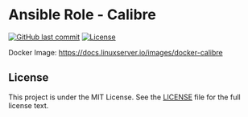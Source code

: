 # Ansible Role - Calibre

[![GitHub last commit](https://img.shields.io/github/last-commit/ursinn/ansible-role-calibre?logo=github&style=for-the-badge)](https://github.com/ursinn/ansible-role-calibre/commits)
[![License](https://img.shields.io/github/license/ursinn/ansible-role-calibre?style=for-the-badge)](https://github.com/ursinn/ansible-role-calibre/blob/main/LICENSE)

Docker Image: https://docs.linuxserver.io/images/docker-calibre

## License

This project is under the MIT License. See the [LICENSE](https://github.com/ursinn/ansible-role-calibre/blob/main/LICENSE) file for the full license text.
